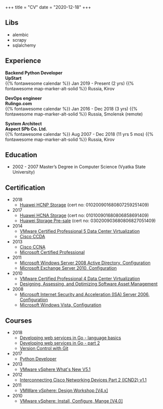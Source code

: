 +++
title = "CV"
date = "2020-12-18"
+++
## Libs

* alembic
* scrapy
* sqlalchemy

## Experience
**Backend Python Developer**  
**UpStart**  
{{% fontawesome calendar %}} Jan 2019 - Present (2 yrs)
{{% fontawesome map-marker-alt-solid %}} Russia, Kirov

**DevOps engineer**  
**Rulingo.com**  
{{% fontawesome calendar %}} Jan 2016 - Dec 2018 (3 yrs)
{{% fontawesome map-marker-alt-solid %}} Russia, Smolensk (remote)
  
**System Architect**  
**Aspect SPb Co. Ltd.**  
{{% fontawesome calendar %}} Aug 2007 - Dec 2018 (11 yrs 5 mos)
{{% fontawesome map-marker-alt-solid %}} Russia, Kirov

## Education

* 2002 - 2007 Master’s Degree in Computer Science (Vyatka State University)

## Certification

* 2018
  * [Huawei HCNP Storage](/cert/2018/010200901680807259251409.pdf) (cert no: 010200901680807259251409)
* 2017
  * [Huawei HCNA Storage](/cert/2017/010100901680806858691409.pdf) (cert no: 010100901680806858691409)
  * [Huawei Storage Pre-sale](/cert/2017/030200903680806827051409.pdf) (cert no: 030200903680806827051409)
* 2014
  * [VMware Certified Professional 5 Data Center Virtualization](/cert/2014/vcp5.pdf)
  * [Cisco CCDA](/cert/2014/ccda.jpg)
* 2013
  * [Cisco CCNA](/cert/2013/ccna.jpg)
  * [Microsoft Certified Professional](/cert/2013/mcp.pdf)
* 2011
  * [Microsoft Windows Server 2008 Active Directory, Configuration](/cert/2011/server-2008.pdf)
  * [Microsoft Exchange Server 2010, Configuration](/cert/2011/exchange-2010.pdf)
* 2010
  * [VMware Certified Professional 4 Data Center Virtualization](/cert/2010/vcp4.pdf)
  * [Designing, Assessing, and Optimizing Software Asset Management](/cert/2010/sam.pdf)
* 2008
  * [Microsoft Internet Security and Acceleration (ISA) Server 2006, Configuration](/cert/2008/isa.pdf)
  * [Microsoft Windows Vista, Configuration](/cert/2008/vista.pdf)

## Courses
* 2018
  * [Developing web services in Go - language basics](/cert/2018/coursera_golang_part1.pdf)
  * [Developing web services in Go - part 2](/cert/2018/coursera_golang_part2.pdf)
  * [Version Control with Git](/cert/2018/coursera_git.pdf)
* 2017
  * [Python Developer](/cert/2017/python_developer.pdf)
* 2013
  * [VMware vSphere What's New V5.1](/cert/2013/vmware-whats-new.pdf)
* 2012
  * [Interconnecting Cisco Networking Devices Part 2 (ICND2) v1.1](/cert/2012/icnd2.pdf)
* 2011
  * [VMWare vSphere: Design Workshop [V4.x]](/cert/2011/vmware-workshop.pdf)
* 2010
  * [VMware vSphere: Install, Configure, Mange [V4.0]](/cert/2010/vmware-4.pdf)
